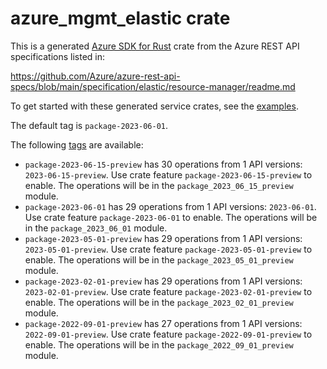 # azure_mgmt_elastic crate

This is a generated [Azure SDK for Rust](https://github.com/Azure/azure-sdk-for-rust) crate from the Azure REST API specifications listed in:

https://github.com/Azure/azure-rest-api-specs/blob/main/specification/elastic/resource-manager/readme.md

To get started with these generated service crates, see the [examples](https://github.com/Azure/azure-sdk-for-rust/blob/main/services/README.md#examples).

The default tag is `package-2023-06-01`.

The following [tags](https://github.com/Azure/azure-sdk-for-rust/blob/main/services/tags.md) are available:

- `package-2023-06-15-preview` has 30 operations from 1 API versions: `2023-06-15-preview`. Use crate feature `package-2023-06-15-preview` to enable. The operations will be in the `package_2023_06_15_preview` module.
- `package-2023-06-01` has 29 operations from 1 API versions: `2023-06-01`. Use crate feature `package-2023-06-01` to enable. The operations will be in the `package_2023_06_01` module.
- `package-2023-05-01-preview` has 29 operations from 1 API versions: `2023-05-01-preview`. Use crate feature `package-2023-05-01-preview` to enable. The operations will be in the `package_2023_05_01_preview` module.
- `package-2023-02-01-preview` has 29 operations from 1 API versions: `2023-02-01-preview`. Use crate feature `package-2023-02-01-preview` to enable. The operations will be in the `package_2023_02_01_preview` module.
- `package-2022-09-01-preview` has 27 operations from 1 API versions: `2022-09-01-preview`. Use crate feature `package-2022-09-01-preview` to enable. The operations will be in the `package_2022_09_01_preview` module.